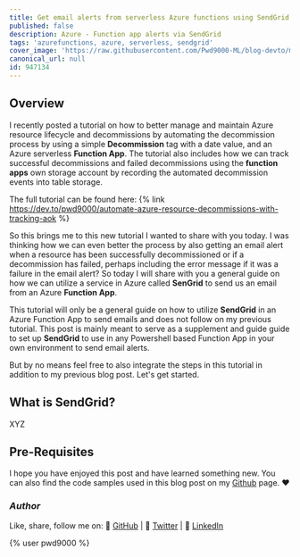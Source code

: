```yaml
---
title: Get email alerts from serverless Azure functions using SendGrid
published: false
description: Azure - Function app alerts via SendGrid
tags: 'azurefunctions, azure, serverless, sendgrid'
cover_image: 'https://raw.githubusercontent.com/Pwd9000-ML/blog-devto/main/posts/Azure-SendGrid-Function-Alerts/assets/main.png'
canonical_url: null
id: 947134
---
```


## Overview

I recently posted a tutorial on how to better manage and maintain Azure resource lifecycle and decommissions by automating the decommission process by using a simple **Decommission** tag with a date value, and an Azure serverless **Function App**. The tutorial also includes how we can track successful decommissions and failed decommissions using the **function apps** own storage account by recording the automated decommission events into table storage.  

The full tutorial can be found here: {% link <https://dev.to/pwd9000/automate-azure-resource-decommissions-with-tracking-aok> %}  

So this brings me to this new tutorial I wanted to share with you today. I was thinking how we can even better the process by also getting an email alert when a resource has been successfully decommissioned or if a decommission has failed, perhaps including the error message if it was a failure in the email alert? So today I will share with you a general guide on how we can utilize a service in Azure called **SenGrid** to send us an email from an Azure **Function App**.  

This tutorial will only be a general guide on how to utilize **SendGrid** in an Azure Function App to send emails and does not follow on my previous tutorial. This post is mainly meant to serve as a supplement and guide guide to set up **SendGrid** to use in any Powershell based Function App in your own environment to send email alerts.  

But by no means feel free to also integrate the steps in this tutorial in addition to my previous blog post. Let's get started.

## What is SendGrid?

XYZ

## Pre-Requisites

I hope you have enjoyed this post and have learned something new. You can also find the code samples used in this blog post on my [Github](https://github.com/Pwd9000-ML/blog-devto/tree/main/posts/Azure-SendGrid-Function-Alerts/code) page. :heart:

### _Author_

Like, share, follow me on: :octopus: [GitHub](https://github.com/Pwd9000-ML) | :penguin: [Twitter](https://twitter.com/pwd9000) | :space_invader: [LinkedIn](https://www.linkedin.com/in/marcel-l-61b0a96b/)

{% user pwd9000 %}
